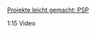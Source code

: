 [Projekte leicht gemacht: PSP](https://projekte-leicht-gemacht.de/blog/projektmanagement/klassisch/projektplanung/projektstrukturplan/)

1:15 Video